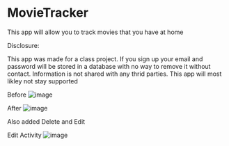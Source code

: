 # MovieTracker
This app will allow you to track movies that you have at home

Disclosure:

This app was made for a class project. If you sign up your email and password will be stored in a database with no way to remove it without contact.
Information is not shared with any thrid parties. This app will most likley not stay supported


Before
![image](https://user-images.githubusercontent.com/97558112/229623798-c36a1b3d-f683-4201-8dec-84fe06651810.png)

After
![image](https://user-images.githubusercontent.com/97558112/229623950-557db6e2-56b0-4bf7-a0b6-8cdf06adaf80.png)

Also added Delete and Edit

Edit Activity
![image](https://user-images.githubusercontent.com/97558112/229624149-05062e4d-68f6-4d2d-8322-1f1c2f39e2a5.png)

